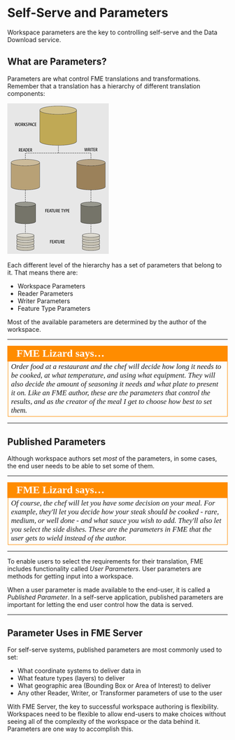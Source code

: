 # Self-Serve and Parameters

Workspace parameters are the key to controlling self-serve and the Data Download service.

## What are Parameters? ##

Parameters are what control FME translations and transformations. Remember that a translation has a hierarchy of different translation components:

![](./Images/Img3.013.WorkspaceComponentHierarchy.png)

Each different level of the hierarchy has a set of parameters that belong to it. That means there are:

- Workspace Parameters
- Reader Parameters
- Writer Parameters
- Feature Type Parameters

Most of the available parameters are determined by the author of the workspace.

---

<table style="border-spacing: 0px">
<tr>
<td style="vertical-align:middle;background-color:darkorange;border: 2px solid darkorange">
<i class="fa fa-quote-left fa-lg fa-pull-left fa-fw" style="color:white;padding-right: 12px;vertical-align:text-top"></i>
<span style="color:white;font-size:x-large;font-weight: bold;font-family:serif">FME Lizard says…</span>
</td>
</tr>

<tr>
<td style="border: 1px solid darkorange">
<span style="font-family:serif; font-style:italic; font-size:larger">
Order food at a restaurant and the chef will decide how long it needs to be cooked, at what temperature, and using what equipment. They will also decide the amount of seasoning it needs and what plate to present it on. Like an FME author, these are the parameters that control the results, and as the creator of the meal I get to choose how best to set them.
</span>
</td>
</tr>
</table>

---

## Published Parameters ##

Although workspace authors set *most* of the parameters, in some cases, the end user needs to be able to set some of them.

---

<table style="border-spacing: 0px">
<tr>
<td style="vertical-align:middle;background-color:darkorange;border: 2px solid darkorange">
<i class="fa fa-quote-left fa-lg fa-pull-left fa-fw" style="color:white;padding-right: 12px;vertical-align:text-top"></i>
<span style="color:white;font-size:x-large;font-weight: bold;font-family:serif">FME Lizard says…</span>
</td>
</tr>

<tr>
<td style="border: 1px solid darkorange">
<span style="font-family:serif; font-style:italic; font-size:larger">
Of course, the chef will let you have some decision on your meal. For example, they'll let you decide how your steak should be cooked - rare, medium, or well done - and what sauce you wish to add. They'll also let you select the side dishes. These are the parameters in FME that the user gets to wield instead of the author.
</span>
</td>
</tr>
</table>

---

To enable users to select the requirements for their translation, FME includes functionality called *User Parameters*. User parameters are methods for getting input into a workspace.

When a user parameter is made available to the end-user, it is called a *Published Parameter*. In a self-serve application, published parameters are important for letting the end user control how the data is served.

---

## Parameter Uses in FME Server ##

For self-serve systems, published parameters are most commonly used to set:

- What coordinate systems to deliver data in
- What feature types (layers) to deliver
- What geographic area (Bounding Box or Area of Interest) to deliver
- Any other Reader, Writer, or Transformer parameters of use to the user

With FME Server, the key to successful workspace authoring is flexibility. Workspaces need to be flexible to allow end-users to make choices without seeing all of the complexity of the workspace or the data behind it. Parameters are one way to accomplish this.
